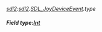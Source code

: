 _[sdl2](../../modules/sdl2/sdl2-module.md):[sdl2](../../modules/sdl2/sdl2-module.md).[SDL\_JoyDeviceEvent](../../modules/sdl2/sdl2-sdl_joydeviceevent.md).type_
##### Field type:[Int](../../modules/wonkey/wonkey-types-int.md)
